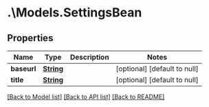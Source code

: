 # .\Models.SettingsBean
## Properties

Name | Type | Description | Notes
------------ | ------------- | ------------- | -------------
**baseurl** | [**String**](string.md) |  | [optional] [default to null]
**title** | [**String**](string.md) |  | [optional] [default to null]

[[Back to Model list]](../README.md#documentation-for-models) [[Back to API list]](../README.md#documentation-for-api-endpoints) [[Back to README]](../README.md)

